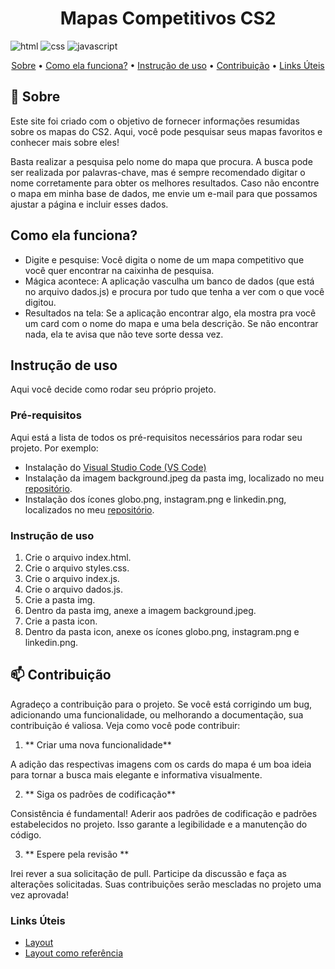[HTML5]: https://img.shields.io/badge/html5-%23E34F26.svg?style=for-the-badge&logo=html5&logoColor=white
[CSS3]: https://img.shields.io/badge/css3-%231572B6.svg?style=for-the-badge&logo=css3&logoColor=white
[JAVASCRIPT]: https://img.shields.io/badge/JavaScript-323330?style=for-the-badge&logo=javascript&logoColor=F7DF1E
<h1 align="center" style="font-weight: bold;">Mapas Competitivos CS2</h1>

![html][HTML5]
![css][CSS3]
![javascript][JAVASCRIPT]

<p align="center">
 <a href="#about">Sobre</a> • 
 <a href="#funcionamento">Como ela funciona?<a> •
 <a href="#started">Instrução de uso</a> • 
 <a href="#contribute">Contribuição</a> •
 <a href="#links">Links Úteis</a>
</p>

<p align="center">
   

</p>

<h2 id="about">📌 Sobre</h2>

Este site foi criado com o objetivo de fornecer informações resumidas sobre os mapas do CS2. Aqui, você pode pesquisar seus mapas favoritos e conhecer mais sobre eles!

Basta realizar a pesquisa pelo nome do mapa que procura. A busca pode ser realizada por palavras-chave, mas é sempre recomendado digitar o nome corretamente para obter os melhores resultados. Caso não encontre o mapa em minha base de dados, me envie um e-mail para que possamos ajustar a página e incluir esses dados.

<h2 id="funcionamento">Como ela funciona?</h2>

- Digite e pesquise: Você digita o nome de um mapa competitivo que você quer encontrar na caixinha de pesquisa.
- Mágica acontece: A aplicação vasculha um banco de dados (que está no arquivo dados.js) e procura por tudo que tenha a ver com o que você digitou.
- Resultados na tela: Se a aplicação encontrar algo, ela mostra pra você um card com o nome do mapa e uma bela descrição. Se não encontrar nada, ela te avisa que não teve sorte dessa vez.

<h2 id="started">Instrução de uso</h2>

Aqui você decide como rodar seu próprio projeto.

<h3>Pré-requisitos</h3>

Aqui está a lista de todos os pré-requisitos necessários para rodar seu projeto. Por exemplo:

- Instalação do [Visual Studio Code (VS Code)](https://code.visualstudio.com/download)
- Instalação da imagem background.jpeg da pasta img, localizado no meu [repositório](https://github.com/EricHidekiMiyahara/mapasCS2/tree/main/img).
- Instalação dos ícones globo.png, instagram.png e linkedin.png, localizados no meu [repositório](https://github.com/EricHidekiMiyahara/mapasCS2/tree/main/icon).

<h3>Instrução de uso</h3>

1. Crie o arquivo index.html.
2. Crie o arquivo styles.css.
3. Crie o arquivo index.js.
4. Crie o arquivo dados.js.
5. Crie a pasta img.
6. Dentro da pasta img, anexe a imagem background.jpeg.
7. Crie a pasta icon.
8. Dentro da pasta icon, anexe os ícones globo.png, instagram.png e linkedin.png.

<h2 id="contribute">📫 Contribuição</h2>

Agradeço a contribuição para o projeto. Se você está corrigindo um bug, adicionando uma funcionalidade, ou melhorando a documentação, sua contribuição é valiosa. Veja como você pode contribuir:

1. ** Criar uma nova funcionalidade**

A adição das respectivas imagens com os cards do mapa é um boa ideia para tornar a busca mais elegante e informativa visualmente.

2. ** Siga os padrões de codificação**

Consistência é fundamental! Aderir aos padrões de codificação e padrões estabelecidos no projeto. Isso garante a legibilidade e a manutenção do código.

3. ** Espere pela revisão **

Irei rever a sua solicitação de pull. Participe da discussão e faça as alterações solicitadas. Suas contribuições serão mescladas no projeto uma vez aprovada!

<h3 id="links">Links Úteis</h3>

- [Layout](https://www.youtube.com/watch?v=6gRtjwD2w88&list=PL2Fdisxwzt_f5C7Mv0kg1EAHhy2VJLf1c)
- [Layout como referência](https://jeferson-paz.github.io/projeto_final_alura_gemini/)